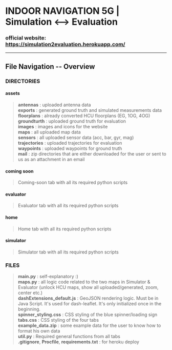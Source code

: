 # INDOOR NAVIGATION 5G  |  Simulation ⟷  Evaluation

### official website: https://simulation2evaluation.herokuapp.com/

---
## File Navigation -- Overview
### DIRECTORIES
#### assets
> **antennas** : uploaded antenna data  
> **exports** : generated ground truth and simulated measurements data  
> **floorplans** : already converted HCU floorplans (EG, 1OG, 4OG)  
> **groundturth** : uploaded ground truth for evaluation    
> **images** : images and icons for the website  
> **maps** : all uploaded map data  
> **sensors** : all uploaded sensor data (acc, bar, gyr, mag)  
> **trajectories** : uploaded trajectories for evaluation    
> **waypoints** : uploaded waypoints for ground truth  
> **mail** : zip directories that are either downloaded for the user or sent to us as an attachment in an email  
#### coming soon
> Coming-soon tab with all its required python scripts
#### evaluator
> Evaluator tab with all its required python scripts
#### home
> Home tab with all its required python scripts
#### simulator
> Simulator tab with all its required python scripts

### FILES
> **main.py** : self-explanatory :)   
> **maps.py** : all logic code related to the two maps in Simulator & Evaluator (unlock HCU maps, show all uploaded/generated, zoom, center etc.)   
> **dashExtensions_default.js** : GeoJSON rendering logic. Must be in Java Script. It's used for dash-leaflet. It's only initialized once in the beginning.  
> **spinner_styling.css** : CSS styling of the blue spinner/loading sign  
> **tabs.css** : CSS styling of the four tabs  
> **example_data.zip** : some example data for the user to know how to format his own data  
> **util.py** : Required general functions from all tabs  
> **.gitignore**, **Procfile**, **requirements.txt** : for heroku deploy  

